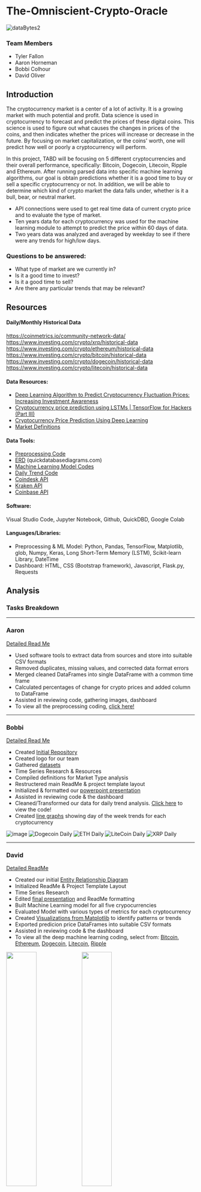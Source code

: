 # The-Omniscient-Crypto-Oracle

![dataBytes2](https://user-images.githubusercontent.com/114044192/223600108-0371d529-3bad-4187-a8e3-ffb8a3c347f8.jpg)

### Team Members
* Tyler Fallon
* Aaron Horneman
* Bobbi Colhour
* David Oliver

## Introduction

The cryptocurrency market is a center of a lot of activity. It is a growing market with much potential and profit. Data science is used in cryptocurrency to forecast and predict the prices of these digital coins. This science is used to figure out what causes the changes in prices of the coins, and then indicates whether the prices will increase or decrease in the future. By focusing on market capitalization, or the coins' worth, one will predict how well or poorly a cryptocurrency will perform. 

In this project, TABD will be focusing on 5 different cryptocurrencies and their overall performance, specifically: Bitcoin, Dogecoin, Litecoin, Ripple and Ethereum. After running parsed data into specific machine learning algorithms, our goal is obtain predictions whether it is a good time to buy or sell a specific cryptocurrency or not. In addition, we will be able to determine which kind of crypto market the data falls under, whether is it a bull, bear, or neutral market.

  - API connections were used to get real time data of current crypto price and to evaluate the type of market. 
  - Ten years data for each cryptocurrency was used for the machine learning module to attempt to predict the price within 60 days of data. 
  - Two years data was analyzed and averaged by weekday to see if there were any trends for high/low days.
  
### Questions to be answered:

* What type of market are we currently in? 
* Is it a good time to invest?
* Is it a good time to sell?
* Are there any particular trends that may be relevant?

## Resources
 
#### Daily/Monthly Historical Data
https://coinmetrics.io/community-network-data/
https://www.investing.com/crypto/xrp/historical-data 
https://www.investing.com/crypto/ethereum/historical-data 
https://www.investing.com/crypto/bitcoin/historical-data 
https://www.investing.com/crypto/dogecoin/historical-data
https://www.investing.com/crypto/litecoin/historical-data

#### Data Resources: 
  - [Deep Learning Algorithm to Predict Cryptocurrency Fluctuation Prices: Increasing Investment Awareness](https://www.mdpi.com/2079-9292/11/15/2349)
  - [Cryptocurrency price prediction using LSTMs | TensorFlow for Hackers (Part III)](https://towardsdatascience.com/cryptocurrency-price-prediction-using-lstms-tensorflow-for-hackers-part-iii-264fcdbccd3f)
  - [Cryptocurrency Price Prediction Using Deep Learning](https://towardsdatascience.com/cryptocurrency-price-prediction-using-deep-learning-70cfca50dd3a)
  - [Market Definitions](https://www.investopedia.com/)
  
#### Data Tools:

* [Preprocessing Code](https://github.com/tylerfallon/The-Omniscient-Crypto-Oracle/blob/b0425cc016031bcfc09992cbb61c9597b5496a38/Aaron/data_cleanup.ipynb)
* [ERD](https://github.com/tylerfallon/The-Omniscient-Crypto-Oracle/blob/main/David/QuickDBD-export.png) (quickdatabasediagrams.com)
* [Machine Learning Model Codes](https://github.com/tylerfallon/The-Omniscient-Crypto-Oracle/tree/main/David) 
* [Daily Trend Code](https://github.com/tylerfallon/The-Omniscient-Crypto-Oracle/tree/main/Bobbi/Code)
* [Coindesk API](https://www.coindesk.com/tag/api/)
* [Kraken API](https://www.kraken.com/features/api-trading)
* [Coinbase API](https://help.coinbase.com/en/cloud/api/coinbase)

#### Software: 
Visual Studio Code, Jupyter Notebook, Github, QuickDBD, Google Colab

#### Languages/Libraries: 
* Preprocessing & ML Model: Python, Pandas, TensorFlow, Matplotlib, glob, Numpy, Keras, Long Short-Term Memory (LSTM), Scikit-learn Library, DateTime
* Dashboard: HTML, CSS (Bootstrap framework), Javascript, Flask.py, Requests

## Analysis

### Tasks Breakdown
_______________________________________________________________________________________________________________________________________________________________________
### Aaron 
[Detailed Read Me](https://github.com/tylerfallon/The-Omniscient-Crypto-Oracle/blob/main/Aaron/README.md)

- Used software tools to extract data from sources and store into suitable CSV formats
- Removed duplicates, missing values, and corrected data format errors
- Merged cleaned DataFrames into single DataFrame with a common time frame
- Calculated percentages of change for crypto prices and added column to DataFrame
- Assisted in reviewing code, gathering images, dashboard
- To view all the preprocessing coding, [click here!](https://github.com/tylerfallon/The-Omniscient-Crypto-Oracle/blob/main/Aaron/data_cleanup.ipynb)

_______________________________________________________________________________________________________________________________________________________________________
### Bobbi
[Detailed Read Me](https://github.com/tylerfallon/The-Omniscient-Crypto-Oracle/blob/main/Bobbi/BobbiREADME.md)

- Created [Initial Repository](https://github.com/bcolhour/TABD)
- Created logo for our team
- Gathered [datasets](https://github.com/tylerfallon/The-Omniscient-Crypto-Oracle/tree/main/Bobbi/Resources)
- Time Series Research & Resources
- Compiled definitions for Market Type analysis
- Restructered main ReadMe & project template layout
- Initialized & formatted our [powerpoint presentation](https://github.com/tylerfallon/The-Omniscient-Crypto-Oracle/blob/main/The%20Omniscient%20Crypto%20Oracle.pptx)
- Assisted in reviewing code & the dashboard
- Cleaned/Transformed our data for daily trend analysis. [Click here](https://github.com/tylerfallon/The-Omniscient-Crypto-Oracle/tree/main/Bobbi/Code) to view the code!
- Created [line graphs](https://github.com/tylerfallon/The-Omniscient-Crypto-Oracle/tree/main/Bobbi/images) showing day of the week trends for each cryptocurrency

![image](https://user-images.githubusercontent.com/114044192/223884809-f680644c-b7c4-4a7e-a5de-05424cd52e1d.png)
![Dogecoin Daily](https://user-images.githubusercontent.com/114044192/223884894-1f037697-25fd-4c04-a9f5-c28ebe337072.png)
![ETH Daily](https://user-images.githubusercontent.com/114044192/223884903-3595e265-1081-4cc2-8db1-1ba381f4c079.png)
![LiteCoin Daily](https://user-images.githubusercontent.com/114044192/223884912-b3edd12b-a4fc-413b-b003-f04c0300ffb9.png)
![XRP Daily](https://user-images.githubusercontent.com/114044192/223884926-722eb05b-8d66-471b-88b4-7de6109fd01d.png)

_______________________________________________________________________________________________________________________________________________________________________
### David
[Detailed ReadMe](https://github.com/tylerfallon/The-Omniscient-Crypto-Oracle/blob/main/David/README.md)

- Created our initial [Entity Relationship Diagram](https://github.com/tylerfallon/The-Omniscient-Crypto-Oracle/blob/main/David/QuickDBD-export.png)
- Initialized ReadMe & Project Template Layout
- Time Series Research
- Edited [final presentation](https://github.com/tylerfallon/The-Omniscient-Crypto-Oracle/blob/main/The%20Omniscient%20Crypto%20Oracle.pptx) and ReadMe formatting 
- Built Machine Learning model for all five crypocurrencies
- Evaluated Model with various types of metrics for each cryptocurrency
- Created [Visualizations from Matplotlib](https://github.com/tylerfallon/The-Omniscient-Crypto-Oracle/tree/main/Aaron/Images) to identify patterns or trends
- Exported predicion price DataFrames into suitable CSV formats
- Assisted in reviewing code & the dashboard
- To view all the deep machine learning coding, select from: [Bitcoin](https://github.com/tylerfallon/The-Omniscient-Crypto-Oracle/blob/main/David/LSTM-Model_Bitcoin.ipynb), [Ethereum](https://github.com/tylerfallon/The-Omniscient-Crypto-Oracle/blob/main/David/LSTM-Model_Ethereum.ipynb), [Dogecoin](https://github.com/tylerfallon/The-Omniscient-Crypto-Oracle/blob/main/David/LSTM-Model_Dogecoin.ipynb), [Litecoin](https://github.com/tylerfallon/The-Omniscient-Crypto-Oracle/blob/main/David/LSTM-Model_Litecoin.ipynb), [Ripple](https://github.com/tylerfallon/The-Omniscient-Crypto-Oracle/blob/main/David/LSTM-Model_Ripple.ipynb)

<img src="https://github.com/tylerfallon/The-Omniscient-Crypto-Oracle/blob/main/Aaron/Images/Predicted%20vs.%20True%20Values%20Dogecoin.PNG" width=40% height=40%><img src="https://github.com/tylerfallon/The-Omniscient-Crypto-Oracle/blob/main/Aaron/Images/Prediction%20Error%20Histogram%20Ethem.PNG" width=40% height=40%><img src="https://github.com/tylerfallon/The-Omniscient-Crypto-Oracle/blob/main/Aaron/Images/Actual%20vs%20Predicted%20Bitcoin%20Prices.PNG" width=40% height=40%><img src="https://github.com/tylerfallon/The-Omniscient-Crypto-Oracle/blob/main/Aaron/Images/Actual%20vs%20Predicted%20Ripple%20Rolling%20Mean.PNG" width=40% height=40%><img src="https://github.com/tylerfallon/The-Omniscient-Crypto-Oracle/blob/main/Aaron/Images/Training%20and%20Validation%20Loss%20Litecoin.PNG" width=40% height=40%>

- Predicted Future Prices for all five cryptocurrencies:
 
<img src="https://github.com/tylerfallon/The-Omniscient-Crypto-Oracle/blob/main/David/BTCPrediction.png" width=40% height=40%><img src="https://github.com/tylerfallon/The-Omniscient-Crypto-Oracle/blob/main/David/DogePrediction.png " width=40% height=40%><img src="https://github.com/tylerfallon/The-Omniscient-Crypto-Oracle/blob/main/David/ETHPrediction.png " width=40% height=40%><img src="https://github.com/tylerfallon/The-Omniscient-Crypto-Oracle/blob/main/David/LTCPrediction.png " width=40% height=40%><img src="https://github.com/tylerfallon/The-Omniscient-Crypto-Oracle/blob/main/David/XRPPrediction.png " width=40% height=40%>

_______________________________________________________________________________________________________________________________________________________________________
### Tyler
[Detailed ReadMe - Need to complete and insert link]("Insert Link")

- Created our [new Repository](https://github.com/tylerfallon/The-Omniscient-Crypto-Oracle)
- Identified cryptocurrencies with at least three years history
- Defined market type criteria
- Mock up dashboard
_______________________________________________________________________________________________________________________________________________________________________

## Summary of Results
### Machine Learning Data

<img src="https://github.com/tylerfallon/The-Omniscient-Crypto-Oracle/blob/main/David/Metrics.png" width=60% height=60%>

MSE measures the average squared difference between the predicted and actual values. MAE measures the average absolute difference between the predicted and actual values. RMSE measures the square root of the average squared difference between the predicted and actual values. A smaller value for these metrics indicates better performance. In this case, the values of all coins for these metrics indicates that the model's predictions are close to the actual values.

Coefficient of determination (r^2) measures the proportion of variance in the target variable (cryptocurrency prices) that can be explained by the model. The r^2 value of 0.9307 for Bitcoin, for example, indicates that the model explains 93.07% of the variance in the target variable, which is a high value and suggests that the model has captured the underlying patterns well. Dogecoin did have a lower value compared to the rest with 72.98%.

While the metrics obtained from our LSTM model suggest good performance, it is important to consider the possibility of overfitting. Additionally, the accuracy of the predictions can be affected by various factors that may not have been captured by the model, such as sudden market changes, unexpected events, or changes in government regulations. Therefore, while the model can provide a useful tool for predicting future cryptocurrency prices, it's important to interpret the results with caution.

### Daily Trend Data
It was interesting that while there are definite days that show mean price being higher or lower on different weekdays, it was different for each cryptocurrency. 

<img src="https://github.com/tylerfallon/The-Omniscient-Crypto-Oracle/blob/main/David/PricingTrendsbyWeekday.png" width=50% height=50%>

### Is it a good time to buy or sell? Are we currently in a bull, bear, or neutral market?
  
##### Bull Market Criteria: 
1) Has Bitcoin price increased by over 70% in the past 3 months, and 150% in the past 6 months?
2) Has the asset in question increased by over 70% in the past 3 months, and over 200% in the past 6 months?

##### Bear Market Criteria:
1) Has Bitcoin price decreased by over 40% in the past 3 months, and 60% in the past 6 months? 
2) Has the asset in question decreased by over 40% in the past 3 months and over 60% in the past 6 months?
**For the above, if both 1 and 2, then highly likely bull market / bear market. If only 1, then somewhat likely bull market / bear market. If only 2, then it may indicate project growth or failure but not a true bull market / bear market. 

##### Neutral Market Criteria:
1) Has Bitcoin price stayed within a 70% range over the past 3 months, and neither increased or decreased more than 150% in the past 6 months? 
2) Has the asset in question stayed within a 70% range over the past 3 month, and neither increased or decreased more than 150% in the past 6 months?

##### Too Difficult To Predict Market Type Criteria:
If none of the above are true for bull, bear, or neutral market criteria, then it is too difficult to predict the market type.

### Difficulties
Cryptocurrency prices can be volatile, and we encountered issues with noisy, missing, or incorrect data points. Some exchanges have different pricing formats so combining the data from different sources was challenging. LSTM models, in particular, are complex and tuning the hyperparameters to optimize performance and debugging any errors was time-consuming and difficult, whether it was preprocessing the data or running the actual model. We also ran to the issue of overfitting, where we obtained very good predictions with the testing set, but not so well on future, unseen data. Even trying to create visualizations and a dashboard that were both informative and visually appealing wasn't easy, especially because of our large datasets and complex models.


## Future Enhancements
- Add additional Cryptocurrencies
- Link prediction model to API for real time info
- Add a date input field for future predictions
- Use a separate validation set: used to tune our model's hyperparameters and prevent overfitting
- Use `Dropout`: randomly drops out some neurons during training to prevent overfitting
- Use `Early Stopping`: stops training process when validation error stops improving to prevent overfitting
- Add more features, such as technical indicators
- Use other RNN models, CNN models, or even ensemble methods like Random Forest
- Optimize hyperparameters such as learning rate, batch size, or number of epochs
- Use different loss function, such as Mean Absolute Percentage Error (MAPE) to evaluate model
- Experiment with different activation functions, such as Sigmoid or Tanh
